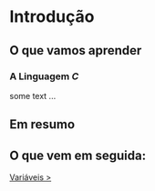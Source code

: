 # Introdução

## O que vamos aprender

### A Linguagem _C_

some text ...

## Em resumo

## O que vem em seguida:

[Variáveis > ](https://google.com.br)
